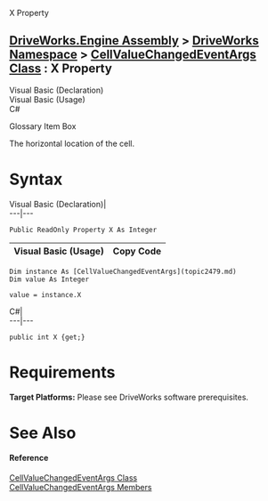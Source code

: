 X Property   
  
[DriveWorks.Engine Assembly](topic2156.md) > [DriveWorks Namespace](topic2159.md) > [CellValueChangedEventArgs Class](topic2479.md) : X Property  
---  
  
Visual Basic (Declaration)    
Visual Basic (Usage)    
C# 

Glossary Item Box

The horizontal location of the cell. 

# Syntax

Visual Basic (Declaration)|   
---|---  
      
    
    Public ReadOnly Property X As Integer  
  
Visual Basic (Usage)| Copy Code  
---|---  
      
    
    Dim instance As [CellValueChangedEventArgs](topic2479.md)
    Dim value As Integer
     
    value = instance.X  
  
C#|   
---|---  
      
    
    public int X {get;}  
  
# Requirements

**Target Platforms:** Please see DriveWorks software prerequisites.

# See Also

#### Reference

[CellValueChangedEventArgs Class](topic2479.md)   
[CellValueChangedEventArgs Members](topic2480.md)


